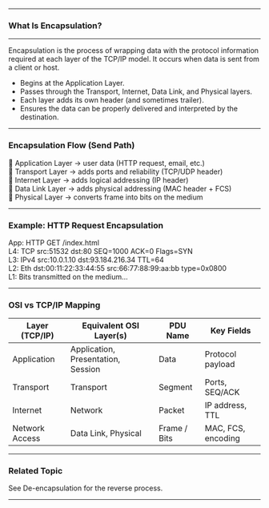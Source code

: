 <br>

---
### What Is Encapsulation?
---

Encapsulation is the process of wrapping data with the protocol information required at each layer of the TCP/IP model. It occurs when data is <span class="emphasis">sent</span> from a client or host.

- Begins at the <span class="emphasis">Application Layer</span>.  
- Passes through the <span class="emphasis">Transport, Internet, Data Link, and Physical layers</span>.  
- Each layer adds its own <span class="emphasis">header</span> (and sometimes trailer).  
- Ensures the data can be properly delivered and interpreted by the destination.

---

### Encapsulation Flow (Send Path)

<div class="fullWidthBullet">

🔹 <span class="emphasis">Application Layer</span> → user data (HTTP request, email, etc.)  
🔹 <span class="emphasis">Transport Layer</span> → adds ports and reliability (TCP/UDP header)  
🔹 <span class="emphasis">Internet Layer</span> → adds logical addressing (IP header)  
🔹 <span class="emphasis">Data Link Layer</span> → adds physical addressing (MAC header + FCS)  
🔹 <span class="emphasis">Physical Layer</span> → converts frame into bits on the medium  

</div>

---

### Example: HTTP Request Encapsulation

<span class="codeSnip">App:</span> HTTP GET /index.html  
<span class="codeSnip">L4:</span> TCP src:51532 dst:80  SEQ=1000 ACK=0  Flags=SYN  
<span class="codeSnip">L3:</span> IPv4 src:10.0.1.10 dst:93.184.216.34  TTL=64  
<span class="codeSnip">L2:</span> Eth dst:00:11:22:33:44:55 src:66:77:88:99:aa:bb type=0x0800  
<span class="codeSnip">L1:</span> Bits transmitted on the medium…  

---

### OSI vs TCP/IP Mapping

<table class="notesTable">
  <thead>
    <tr class="tableHeader">
      <th class="tableCellHeader">Layer (TCP/IP)</th>
      <th class="tableCellHeader">Equivalent OSI Layer(s)</th>
      <th class="tableCellHeader">PDU Name</th>
      <th class="tableCellHeader">Key Fields</th>
    </tr>
  </thead>
  <tbody>
    <tr class="tableRow">
      <td class="tableCell">Application</td>
      <td class="tableCell">Application, Presentation, Session</td>
      <td class="tableCell">Data</td>
      <td class="tableCell">Protocol payload</td>
    </tr>
    <tr class="tableRow">
      <td class="tableCell">Transport</td>
      <td class="tableCell">Transport</td>
      <td class="tableCell">Segment</td>
      <td class="tableCell">Ports, SEQ/ACK</td>
    </tr>
    <tr class="tableRow">
      <td class="tableCell">Internet</td>
      <td class="tableCell">Network</td>
      <td class="tableCell">Packet</td>
      <td class="tableCell">IP address, TTL</td>
    </tr>
    <tr class="tableRow">
      <td class="tableCell">Network Access</td>
      <td class="tableCell">Data Link, Physical</td>
      <td class="tableCell">Frame / Bits</td>
      <td class="tableCell">MAC, FCS, encoding</td>
    </tr>
  </tbody>
</table>

---

### Related Topic

See <span class="emphasis">De-encapsulation</span> for the reverse process.  

---